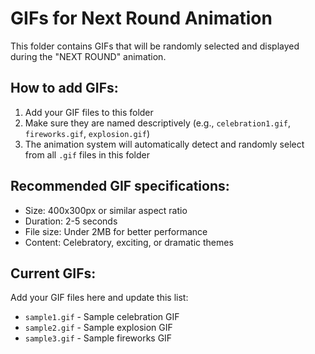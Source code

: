 # GIFs for Next Round Animation

This folder contains GIFs that will be randomly selected and displayed during the "NEXT ROUND" animation.

## How to add GIFs:

1. Add your GIF files to this folder
2. Make sure they are named descriptively (e.g., `celebration1.gif`, `fireworks.gif`, `explosion.gif`)
3. The animation system will automatically detect and randomly select from all `.gif` files in this folder

## Recommended GIF specifications:

- Size: 400x300px or similar aspect ratio
- Duration: 2-5 seconds
- File size: Under 2MB for better performance
- Content: Celebratory, exciting, or dramatic themes

## Current GIFs:

Add your GIF files here and update this list:
- `sample1.gif` - Sample celebration GIF
- `sample2.gif` - Sample explosion GIF
- `sample3.gif` - Sample fireworks GIF
